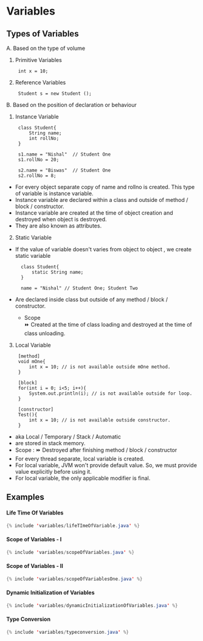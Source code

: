 # Variables

## Types of Variables

A. Based on the type of volume
1. Primitive Variables

        int x = 10;
2. Reference Variables

        Student s = new Student ();

B. Based on the position of declaration or behaviour
1. Instance Variable

        class Student{
            String name;
            int rollNo;
        }

        s1.name = "Nishal"  // Student One
        s1.rollNo = 20;

        s2.name = "Biswas"  // Student One
        s2.rollNo = 8;

- For every object separate copy of name and rollno is created. This type of variable is instance variable.
- Instance variable are declared within a class and outside of method / block / constructor.
- Instance variable are created at the time of object creation and destroyed when object is destroyed.
- They are also known as attributes.

2. Static Variable
- If the value of variable doesn't varies from object to object , we create static variable

        class Student{
            static String name;
        }

        name = "Nishal" // Student One; Student Two
- Are declared inside class but outside of any method / block / constructor.

    - Scope  
    ⏩ Created at the time of class loading and destroyed at the time of class unloading.

3. Local Variable

        [method]
        void mOne{
            int x = 10; // is not available outside mOne method.
        }

        [block]
        for(int i = 0; i<5; i++){
            System.out.println(i); // is not available outside for loop.
        }

        [constructor]
        Test(){
            int x = 10; // is not available outside constructor.
        }

 - aka Local / Temporary / Stack / Automatic
 - are stored in stack memory.
 - Scope :
    ⏩ Destroyed after finishing method / block / constructor
 - For every thread separate, local variable is created.
 - For local variable, JVM won't provide default value. So, we must provide value explicitly before using it.
 - For local variable, the only applicable modifier is final. 

## Examples
#### Life Time Of Variables
```java
{% include 'variables/lifeTImeOfVariable.java' %}
```

#### Scope of Variables - I
```java
{% include 'variables/scopeOfVariables.java' %}
```

#### Scope of Variables - II
```java
{% include 'variables/scopeOfVariablesOne.java' %}
```


#### Dynamic Initialization of Variables
```java
{% include 'variables/dynamicInitializationOfVariables.java' %}
```

#### Type Conversion
```java
{% include 'variables/typeconversion.java' %}
```
